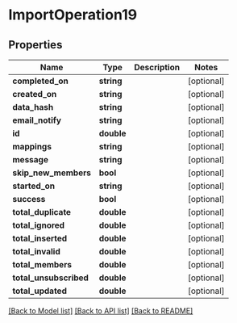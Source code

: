 # ImportOperation19

## Properties
Name | Type | Description | Notes
------------ | ------------- | ------------- | -------------
**completed_on** | **string** |  | [optional] 
**created_on** | **string** |  | [optional] 
**data_hash** | **string** |  | [optional] 
**email_notify** | **string** |  | [optional] 
**id** | **double** |  | [optional] 
**mappings** | **string** |  | [optional] 
**message** | **string** |  | [optional] 
**skip_new_members** | **bool** |  | [optional] 
**started_on** | **string** |  | [optional] 
**success** | **bool** |  | [optional] 
**total_duplicate** | **double** |  | [optional] 
**total_ignored** | **double** |  | [optional] 
**total_inserted** | **double** |  | [optional] 
**total_invalid** | **double** |  | [optional] 
**total_members** | **double** |  | [optional] 
**total_unsubscribed** | **double** |  | [optional] 
**total_updated** | **double** |  | [optional] 

[[Back to Model list]](../README.md#documentation-for-models) [[Back to API list]](../README.md#documentation-for-api-endpoints) [[Back to README]](../README.md)


